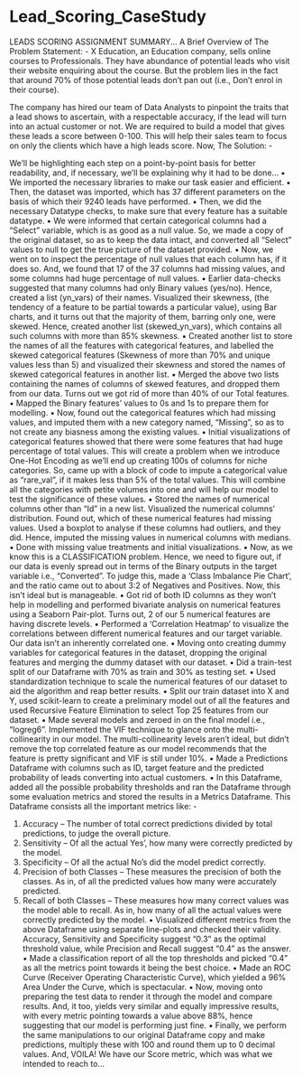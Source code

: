 # Lead_Scoring_CaseStudy

LEADS SCORING 
ASSIGNMENT SUMMARY...
A Brief Overview of The Problem Statement: -
X Education, an Education company, sells online courses to 
Professionals. They have abundance of potential leads who visit their 
website enquiring about the course. But the problem lies in the fact that 
around 70% of those potential leads don’t pan out (i.e., Don’t enrol in 
their course). 

The company has hired our team of Data Analysts to pinpoint the traits 
that a lead shows to ascertain, with a respectable accuracy, if the lead 
will turn into an actual customer or not. We are required to build a 
model that gives these leads a score between 0-100. This will help their 
sales team to focus on only the clients which have a high leads score.
Now, The Solution: -

We’ll be highlighting each step on a point-by-point basis for better 
readability, and, if necessary, we’ll be explaining why it had to be done…
▪ We imported the necessary libraries to make our task easier and 
efficient.
▪ Then, the dataset was imported, which has 37 different 
parameters on the basis of which their 9240 leads have 
performed.
▪ Then, we did the necessary Datatype checks, to make sure that 
every feature has a suitable datatype.
▪ We were informed that certain categorical columns had a “Select”
variable, which is as good as a null value. 
So, we made a copy of the original dataset, so as to keep the data
intact, and converted all “Select” values to null to get the true 
picture of the dataset provided.
▪ Now, we went on to inspect the percentage of null values that 
each column has, if it does so. And, we found that 17 of the 37 
columns had missing values, and some columns had huge 
percentage of null values.
▪ Earlier data-checks suggested that many columns had only 
Binary values (yes/no). Hence, created a list (yn_vars) of their 
names. Visualized their skewness, (the tendency of a feature to be 
partial towards a particular value), using Bar charts, and it turns 
out that the majority of them, barring only one, were skewed.
Hence, created another list (skewed_yn_vars), which contains all 
such columns with more than 85% skewness.
▪ Created another list to store the names of all the features with 
categorical features, and labelled the skewed categorical features 
(Skewness of more than 70% and unique values less than 5) and
visualized their skewness and stored the names of skewed 
categorical features in another list.
▪ Merged the above two lists containing the names of columns of 
skewed features, and dropped them from our data. Turns out we 
got rid of more than 40% of our Total features.
▪ Mapped the Binary features’ values to 0s and 1s to prepare them 
for modelling.
▪ Now, found out the categorical features which had missing 
values, and imputed them with a new category named, “Missing”,
so as to not create any biasness among the existing values.
▪ Initial visualizations of categorical features showed that there 
were some features that had huge percentage of total values. This 
will create a problem when we introduce One-Hot Encoding as 
we’ll end up creating 100s of columns for niche categories.
So, came up with a block of code to impute a categorical value as 
“rare_val”, if it makes less than 5% of the total values. This will 
combine all the categories with petite volumes into one and will 
help our model to test the significance of these values.
▪ Stored the names of numerical columns other than “Id” in a new 
list. Visualized the numerical columns’ distribution.
Found out, which of these numerical features had missing values.
Used a boxplot to analyse if these columns had outliers, and they 
did. Hence, imputed the missing values in numerical columns with 
medians.
▪ Done with missing value treatments and initial visualizations.
▪ Now, as we know this is a CLASSIFICATION problem. Hence, we 
need to figure out, if our data is evenly spread out in terms of the 
Binary outputs in the target variable i.e., “Converted”.
To judge this, made a ‘Class Imbalance Pie Chart’, and the ratio 
came out to about 3:2 of Negatives and Positives. Now, this isn’t 
ideal but is manageable.
▪ Got rid of both ID columns as they won’t help in modelling and
performed bivariate analysis on numerical features using a 
Seaborn Pair-plot. Turns out, 2 of our 5 numerical features are 
having discrete levels.
▪ Performed a ‘Correlation Heatmap’ to visualize the correlations 
between different numerical features and our target variable.
Our data isn’t an inherently correlated one.
▪ Moving onto creating dummy variables for categorical features in 
the dataset, dropping the original features and merging the 
dummy dataset with our dataset.
▪ Did a train-test split of our Dataframe with 70% as train and 30% 
as testing set.
▪ Used standardization technique to scale the numerical features of 
our dataset to aid the algorithm and reap better results.
▪ Split our train dataset into X and Y, used scikit-learn to create a 
preliminary model out of all the features and used Recursive 
Feature Elimination to select Top 25 features from our dataset.
▪ Made several models and zeroed in on the final model i.e., 
“logreg6”. Implemented the VIF technique to glance onto the 
multi-collinearity in our model.
The multi-collinearity levels aren’t ideal, but didn’t remove the top 
correlated feature as our model recommends that the feature is 
pretty significant and VIF is still under 10%.
▪ Made a Predictions Dataframe with columns such as ID, target 
feature and the predicted probability of leads converting into 
actual customers.
▪ In this Dataframe, added all the possible probability thresholds 
and ran the Dataframe through some evaluation metrics and 
stored the results in a Metrics Dataframe.
This Dataframe consists all the important metrics like: -
1. Accuracy – The number of total correct predictions divided 
by total predictions, to judge the overall picture.
2. Sensitivity – Of all the actual Yes’, how many were correctly
predicted by the model.
3. Specificity – Of all the actual No’s did the model predict 
correctly.
4. Precision of both Classes – These measures the precision of 
both the classes. As in, of all the predicted values how many 
were accurately predicted.
5. Recall of both Classes – These measures how many correct 
values was the model able to recall. As in, how many of all 
the actual values were correctly predicted by the model.
▪ Visualized different metrics from the above Dataframe using 
separate line-plots and checked their validity. Accuracy, 
Sensitivity and Specificity suggest “0.3” as the optimal threshold 
value, while Precision and Recall suggest “0.4” as the answer.
▪ Made a classification report of all the top thresholds and picked 
“0.4” as all the metrics point towards it being the best choice.
▪ Made an ROC Curve (Receiver Operating Characteristic Curve), 
which yielded a 96% Area Under the Curve, which is spectacular.
▪ Now, moving onto preparing the test data to render it through the 
model and compare results. And, it too, yields very similar and 
equally impressive results, with every metric pointing towards a 
value above 88%, hence suggesting that our model is performing 
just fine.
▪ Finally, we perform the same manipulations to our original 
Dataframe copy and make predictions, multiply these with 100 and 
round them up to 0 decimal values.
And, VOILA! We have our Score metric, which was what we intended to 
reach to…
